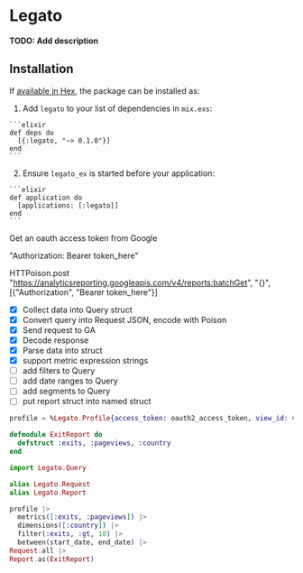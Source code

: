 # Legato

**TODO: Add description**

## Installation

If [available in Hex](https://hex.pm/docs/publish), the package can be installed as:

  1. Add `legato` to your list of dependencies in `mix.exs`:

    ```elixir
    def deps do
      [{:legato, "~> 0.1.0"}]
    end
    ```

  2. Ensure `legato_ex` is started before your application:

    ```elixir
    def application do
      [applications: [:legato]]
    end
    ```

Get an oauth access token from Google

"Authorization: Bearer token_here"

HTTPoison.post "https://analyticsreporting.googleapis.com/v4/reports:batchGet", "{}", [{"Authorization", "Bearer token_here"}]

* [x] Collect data into Query struct
* [x] Convert query into Request JSON, encode with Poison
* [x] Send request to GA
* [x] Decode response
* [x] Parse data into struct
* [x] support metric expression strings
* [ ] add filters to Query
* [ ] add date ranges to Query
* [ ] add segments to Query
* [ ] put report struct into named struct

```elixir
profile = %Legato.Profile{access_token: oauth2_access_token, view_id: view_id}
```

```elixir
defmodule ExitReport do
  defstruct :exits, :pageviews, :country
end
```

```elixir
import Legato.Query

alias Legato.Request
alias Legato.Report

profile |>
  metrics([:exits, :pageviews]) |>
  dimensions([:country]) |>
  filter(:exits, :gt, 10) |>
  between(start_date, end_date) |>
Request.all |>
Report.as(ExitReport)
```
